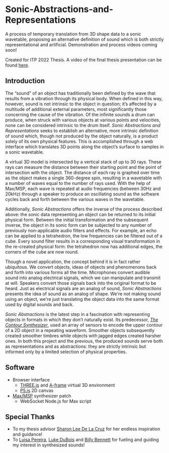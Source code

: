 # Sonic-Abstractions-and-Representations
A process of temporary translation from 3D shape data to a sonic wavetable, proposing an alternative definition of sound which is both strictly representational and artificial. Demonstration and process videos coming soon!

Created for ITP 2022 Thesis. A video of the final thesis presentation can be found [here](https://vimeo.com/715864777).

## Introduction
  The “sound” of an object has traditionally been defined by the wave that results from a vibration through its physical body. When defined in this way, however, sound is not intrinsic to the object in question; it’s affected by a multitude of additional external parameters, most significantly those concerning the cause of the vibration. Of the infinite sounds a drum can produce, when struck with various objects at various points and velocities, none can be considered intrinsic to the drum itself. _Sonic Abstractions and Representations_ seeks to establish an alternative, more intrinsic definition of sound which, though not produced by the object naturally, is a product solely of its own physical features. This is accomplished through a web interface which translates 3D points along the object’s surface to samples in a sonic wavetable.
  
  A virtual 3D model is intersected by a vertical stack of up to 30 rays. These rays can measure the distance between their starting point and the point of intersection with the object. The distance of each ray is graphed over time as the object makes a single 360-degree spin, resulting in a wavetable with a number of waves equal to the number of rays used. With the help of Max/MSP, each wave is repeated at audio frequencies (between 30Hz and 20kHz) through a speaker to produce an oscillating sound as the software cycles back and forth between the various waves in the wavetable.
  
  Additionally, _Sonic Abstractions_ offers the inverse of the process described above: the sonic data representing an object can be returned to its initial physical form. Between the initial transformation and the subsequent inverse, the object in its sonic form can be subjected to any number of previously non-applicable audio filters and effects. For example, an echo can be applied to a tetrahedron, the low frequencies can be filtered out of a cube. Every sound filter results in a corresponding visual transformation in the re-created physical form: the tetrahedron now has additional edges, the corners of the cube are now round.
  
  Though a novel application, the concept behind it is in fact rather ubiquitous. We convert objects, ideas of objects and phenomenons back and forth into various forms all the time. Microphones convert audible sound into analog electrical signals, which we can manipulate and transmit at will. Speakers convert those signals back into the original format to be heard. Just as electrical signals are an analog of sound, _Sonic Abstractions_ presents the idea of sound as an analog of shape. We're not making sound using an object, we're just translating the object data into the same format used by digital sounds and back.
  
  _Sonic Abstractions_ is the latest step in a fascination with representing objects in formats in which they don’t naturally exist. Its predecessor, [_The Contour Synthesizer_](https://github.com/yonatanrozin/a-contour-synthesizer), used an array of sensors to encode the upper contour of a 2D object in a repeating waveform. Smoother objects subsequently created smoother timbres while objects with jagged edges created harsher ones. In both this project and the previous, the produced sounds serve both as representations and as abstractions: they are strictly intrinsic but informed only by a limited selection of physical properties. 
  
## Software
- Browser interface 
  - [THREE.js](https://threejs.org/) and [A-frame](https://aframe.io/) virtual 3D environment
  - [P5.js](https://p5js.org/) 2D canvas
- [Max/MSP](https://cycling74.com/products/max) synthesizer patch
  - WebSocket Node.js for Max script 

## Special Thanks
- To my thesis advisor [Sharon Lee De La Cruz](https://www.sharonleedelacruz.com/) for her endless inspiration and guidance!
- To [Luisa Pereira](https://www.luisapereira.net/), [Luke DuBois](https://www.lukedubois.com/) and [Billy Bennett](https://billybennett.tv/) for fueling and guiding my interest in synthesized sounds!
